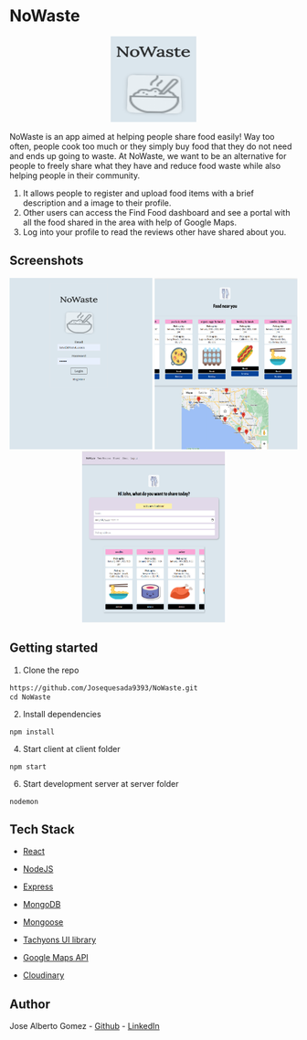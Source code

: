 # NoWaste

<p align="center">
  <img src="Images/noWasteLogo.png" width="150" height="150"/>
</p>



NoWaste is an app aimed at helping people share food easily! Way too often, people cook too much or they simply buy food that they do not need and ends up going to waste. At NoWaste, we want to be an alternative for people to freely share what they have and reduce food waste while also helping people in their community. 


1. It allows people to register and upload food items with a brief description and a image to their profile.
2. Other users can access the Find Food dashboard and see a portal with all the food shared in the area with help of Google Maps.
3. Log into your profile to read the reviews other have shared about you.

## Screenshots

<p align="center">
<img src="Images/Login.png" width="250" height="300"/>
<img src="Images/FindFood.png"  width="250" height="300"/>
<img src="Images/shareFood.png"  width="250" height="300"/>

</p>


## Getting started

1. Clone the repo
```
https://github.com/Josequesada9393/NoWaste.git
cd NoWaste
```

2. Install dependencies
```
npm install
```
4. Start client at client folder

```
npm start

```
6. Start development server at server folder
```
nodemon

```
## Tech Stack
* [React](https://reactjs.org/)
* [NodeJS](https://nodejs.org/en/)
* [Express](https://expressjs.com/)
* [MongoDB](https://www.mongodb.com/)
* [Mongoose](https://mongoosejs.com/docs/)

* [Tachyons UI library](https://tachyons.io/)
* [Google Maps API](https://developers.google.com/maps?hl=en-419)
* [Cloudinary](https://cloudinary.com/users/register_free#gsc.tab=0)


## Author
Jose Alberto Gomez - [Github](https://github.com/Josequesada9393) - [LinkedIn](https://www.linkedin.com/in/jose-alberto-gomez/)
